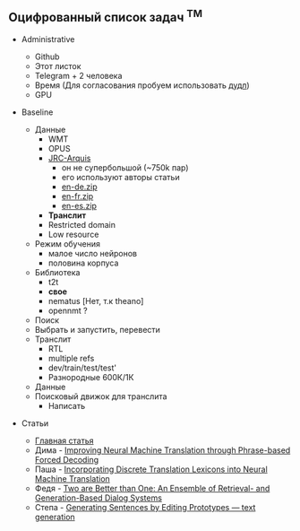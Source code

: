 ## Оцифрованный список задач <sup>TM</sup>

* Administrative
  * Github
  * Этот листок
  * Telegram + 2 человека
  * Время (Для согласования пробуем использовать [дудл](https://doodle.com/poll/kkb3ed7aiex2su59))
  * GPU

* Baseline
  * Данные
    * WMT
    * OPUS
    * [JRC-Arquis](https://wt-public.emm4u.eu/Acquis/JRC-Acquis.3.0/corpus/)
      * он не супербольшой (~750k пар)
      * его используют авторы статьи
      * [en-de.zip](http://opus.nlpl.eu/download.php?f=JRC-Acquis/de-en.txt.zip)
      * [en-fr.zip](http://opus.nlpl.eu/download.php?f=JRC-Acquis/en-fr.txt.zip)
      * [en-es.zip](http://opus.nlpl.eu/download.php?f=JRC-Acquis/en-es.txt.zip)
    * **Транслит**
    * Restricted domain
    * Low resource
  * Режим обучения
      * малое число нейронов
      * половина корпуса
  * Библиотека
    * t2t
    * **свое**
    * nematus
      [Нет, т.к theano]
    * opennmt ?
  * Поиск
  * Выбрать и запустить, перевести
  * Транслит
    * RTL
    * multiple refs
    * dev/train/test/test'
    * Разнородные 600К/1К
  * Данные
  * Поисковый движок для транслита
    * Написать
* Статьи
  * [Главная статья](https://arxiv.org/pdf/1705.07267.pdf)
  * Дима - [Improving Neural Machine Translation through Phrase-based Forced Decoding](https://arxiv.org/pdf/1711.00309.pdf)
  * Паша - [Incorporating Discrete Translation Lexicons into Neural Machine Translation](https://arxiv.org/pdf/1606.02006.pdf)
  * Федя - [Two are Better than One: An Ensemble of Retrieval- and Generation-Based Dialog Systems](https://arxiv.org/pdf/1610.07149.pdf)
  * Степа - [Generating Sentences by Editing Prototypes — text generation](https://arxiv.org/pdf/1709.08878.pdf)
